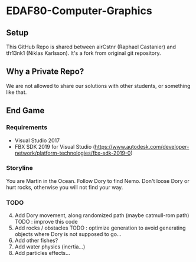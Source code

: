 # EDAF80-Computer-Graphics

## Setup
This GitHub Repo is shared between airCstnr (Raphael Castanier) and tfr13nk1 (Niklas Karlsson).
It's a fork from original git repository.

## Why a Private Repo?
We are not allowed to share our solutions with other students, or something like that.

## End Game

### Requirements

- Visual Studio 2017
- FBX SDK 2019 for Visual Studio (https://www.autodesk.com/developer-network/platform-technologies/fbx-sdk-2019-0)

### Storyline

You are Martin in the Ocean.
Follow Dory to find Nemo.
Don't loose Dory or  hurt rocks, otherwise you will not find your way.

### TODO

4. Add Dory movement, along randomized path (maybe catmull-rom path)
    TODO : improve this code
5. Add rocks / obstacles
    TODO : optimize generation to avoid generating objects where Dory is not supposed to go...
6. Add other fishes?
8. Add water physics (inertia...)
9. Add particles effects...
